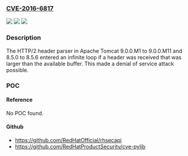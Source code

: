 ### [CVE-2016-6817](https://cve.mitre.org/cgi-bin/cvename.cgi?name=CVE-2016-6817)
![](https://img.shields.io/static/v1?label=Product&message=Apache%20Tomcat&color=blue)
![](https://img.shields.io/static/v1?label=Version&message=n%2Fa&color=blue)
![](https://img.shields.io/static/v1?label=Vulnerability&message=Denial%20of%20Service&color=brighgreen)

### Description

The HTTP/2 header parser in Apache Tomcat 9.0.0.M1 to 9.0.0.M11 and 8.5.0 to 8.5.6 entered an infinite loop if a header was received that was larger than the available buffer. This made a denial of service attack possible.

### POC

#### Reference
No POC found.

#### Github
- https://github.com/RedHatOfficial/rhsecapi
- https://github.com/RedHatProductSecurity/cve-pylib


